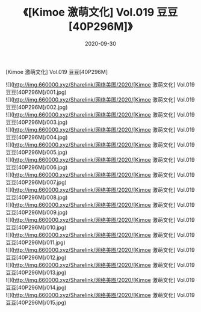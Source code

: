 ﻿---
layout: post
title:  《[Kimoe 激萌文化] Vol.019 豆豆[40P296M]》
date:   2020-09-30
img: http://img.660000.xyz/Sharelink/网络美图/2020/[Kimoe 激萌文化] Vol.019 豆豆[40P296M]/000.jpg
categories: [美女, 清纯, 唯美]
---

[Kimoe 激萌文化] Vol.019 豆豆[40P296M]

  ![](http://img.660000.xyz/Sharelink/网络美图/2020/[Kimoe 激萌文化] Vol.019 豆豆[40P296M]/001.jpg) <br> ![](http://img.660000.xyz/Sharelink/网络美图/2020/[Kimoe 激萌文化] Vol.019 豆豆[40P296M]/002.jpg) <br> ![](http://img.660000.xyz/Sharelink/网络美图/2020/[Kimoe 激萌文化] Vol.019 豆豆[40P296M]/003.jpg) <br> ![](http://img.660000.xyz/Sharelink/网络美图/2020/[Kimoe 激萌文化] Vol.019 豆豆[40P296M]/004.jpg) <br> ![](http://img.660000.xyz/Sharelink/网络美图/2020/[Kimoe 激萌文化] Vol.019 豆豆[40P296M]/005.jpg) <br> ![](http://img.660000.xyz/Sharelink/网络美图/2020/[Kimoe 激萌文化] Vol.019 豆豆[40P296M]/006.jpg) <br> ![](http://img.660000.xyz/Sharelink/网络美图/2020/[Kimoe 激萌文化] Vol.019 豆豆[40P296M]/007.jpg) <br> ![](http://img.660000.xyz/Sharelink/网络美图/2020/[Kimoe 激萌文化] Vol.019 豆豆[40P296M]/008.jpg) <br> ![](http://img.660000.xyz/Sharelink/网络美图/2020/[Kimoe 激萌文化] Vol.019 豆豆[40P296M]/009.jpg) <br> ![](http://img.660000.xyz/Sharelink/网络美图/2020/[Kimoe 激萌文化] Vol.019 豆豆[40P296M]/010.jpg) <br> ![](http://img.660000.xyz/Sharelink/网络美图/2020/[Kimoe 激萌文化] Vol.019 豆豆[40P296M]/011.jpg) <br> ![](http://img.660000.xyz/Sharelink/网络美图/2020/[Kimoe 激萌文化] Vol.019 豆豆[40P296M]/012.jpg) <br> ![](http://img.660000.xyz/Sharelink/网络美图/2020/[Kimoe 激萌文化] Vol.019 豆豆[40P296M]/013.jpg) <br> ![](http://img.660000.xyz/Sharelink/网络美图/2020/[Kimoe 激萌文化] Vol.019 豆豆[40P296M]/014.jpg) <br> ![](http://img.660000.xyz/Sharelink/网络美图/2020/[Kimoe 激萌文化] Vol.019 豆豆[40P296M]/015.jpg) <br>